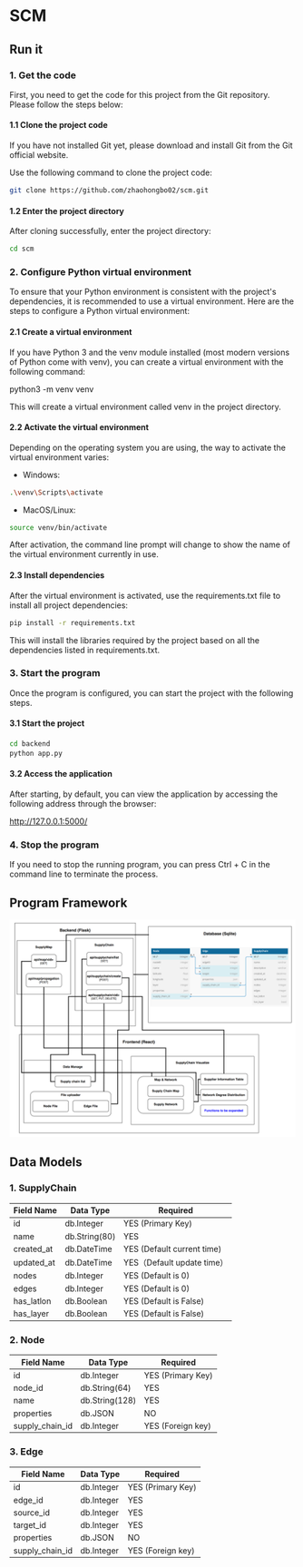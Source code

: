 # SCM

## Run it
### 1. Get the code

First, you need to get the code for this project from the Git repository. Please follow the steps below:

#### 1.1 Clone the project code

If you have not installed Git yet, please download and install Git from the Git official website.

Use the following command to clone the project code:

``` sh
git clone https://github.com/zhaohongbo02/scm.git
```

#### 1.2 Enter the project directory

After cloning successfully, enter the project directory:
``` sh
cd scm
```

### 2. Configure Python virtual environment

To ensure that your Python environment is consistent with the project's dependencies, it is recommended to use a virtual environment. Here are the steps to configure a Python virtual environment:

#### 2.1 Create a virtual environment

If you have Python 3 and the venv module installed (most modern versions of Python come with venv), you can create a virtual environment with the following command:

python3 -m venv venv

This will create a virtual environment called venv in the project directory.

#### 2.2 Activate the virtual environment

Depending on the operating system you are using, the way to activate the virtual environment varies:

- Windows:
``` sh
.\venv\Scripts\activate
```
- MacOS/Linux:
``` sh
source venv/bin/activate
```
After activation, the command line prompt will change to show the name of the virtual environment currently in use.

#### 2.3 Install dependencies

After the virtual environment is activated, use the requirements.txt file to install all project dependencies:

``` sh
pip install -r requirements.txt
```

This will install the libraries required by the project based on all the dependencies listed in requirements.txt.

### 3. Start the program

Once the program is configured, you can start the project with the following steps.

#### 3.1 Start the project

``` sh
cd backend
python app.py
```

#### 3.2 Access the application

After starting, by default, you can view the application by accessing the following address through the browser:

http://127.0.0.1:5000/

### 4. Stop the program

If you need to stop the running program, you can press Ctrl + C in the command line to terminate the process.


## Program Framework
![image](./figures/scmFramework.png)

## Data Models

### 1. SupplyChain
| **Field Name**          | **Data Type**              | **Required** |
|-----------------------|---------------------------|--------------|
| id                    | db.Integer               | YES (Primary Key)|
| name                  | db.String(80)            | YES           |
| created_at            | db.DateTime              | YES (Default current time)|
| updated_at            | db.DateTime              | YES（Default update time） |
| nodes                 | db.Integer              | YES (Default is 0)|
| edges                 | db.Integer              | YES (Default is 0)|
| has_latlon           | db.Boolean               | YES (Default is False)|
| has_layer            | db.Boolean               | YES (Default is False)|

### 2. Node
| **Field Name**          | **Data Type**              | **Required** |
|-----------------------|---------------------------|--------------|
| id                    | db.Integer               | YES (Primary Key)|
| node_id               | db.String(64)            | YES           |
| name                  | db.String(128)           | YES           |
| properties            | db.JSON                   | NO           |
| supply_chain_id      | db.Integer               | YES (Foreign key)  |


### 3. Edge
| **Field Name**          | **Data Type**              | **Required** |
|-----------------------|---------------------------|--------------|
| id                    | db.Integer               | YES (Primary Key)|
| edge_id               | db.Integer            | YES           |
| source_id             | db.Integer            | YES           |
| target_id             | db.Integer            | YES           |
| properties            | db.JSON               | NO           |
| supply_chain_id      | db.Integer             | YES (Foreign key) |